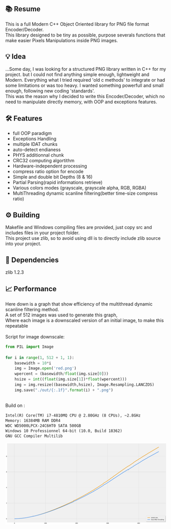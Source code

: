 <h2>📚 Resume</h2>

This is a full Modern C++ Object Oriented library for PNG file format Encoder/Decoder.<br>
This library designed to be tiny as possible, purpose severals functions that make easier Pixels Manipulations inside PNG images.

<h2>💡 Idea</h2>

...Some day, I was looking for a structured PNG library written in C++ for my project. but I could not find anything simple enough, lightweight and Modern. Everything what I tried required 'old c methods' to integrate or had some limitations or was too heavy. I wanted something powerfull and small enough, following new coding 'standards'. <br>This was the reason why I decided to write this Encoder/Decoder, which no need to manipulate directly memory, with OOP and exceptions features. 

<h2>🛠️ Features</h2>

- full OOP paradigm
- Exceptions Handling
- multiple IDAT chunks
- auto-detect endianess
- PHYS additionnal chunk
- CRC32 computing algortithm
- Hardware-independent processing
- compress ratio option for encode 
- Simple and double bit Depths (8 & 16)
- Partial Parsing(rapid informations retrieve)
- Various colors modes (grayscale, grayscale alpha, RGB, RGBA)
- MultiThreading dynamic scanline filtering(better time-size compress ratio)  

<h2>⚙️ Building</h2>
Makefile and Windows compiling files are provided, just copy src and includes files in your project folder.<br>
This project use zlib, so to avoid using dll is to directly include zlib source into your project. 

<h2>🏴󠁶󠁥󠁷󠁿 Dependencies </h2>
zlib 1.2.3 

<h2>📈 Performance</h2>
Here down is a graph that show efficiency of the multithread dynamic scanline filtering method.<br>
A set of 512 images was used to generate this graph,<br>
Where each image is a downscaled version of an initial image, to make this repeatable<br><br>
Script for image downscale:

```python
from PIL import Image

for i in range(1, 512 + 1, 1): 
    basewidth = 10*i
    img = Image.open('red.png')
    wpercent = (basewidth/float(img.size[0]))
    hsize = int((float(img.size[1])*float(wpercent)))
    img = img.resize((basewidth,hsize), Image.Resampling.LANCZOS)
    img.save("./out/{:.1f}".format(i) + ".png")
```
<br>Build on :
```console
Intel(R) Core(TM) i7-4810MQ CPU @ 2.80GHz (8 CPUs), ~2.8GHz
Memory: 16384MB RAM DDR4
WDC WD5000LPCX-24C6HT0 SATA 500GB
Windows 10 Professionnel 64-bit (10.0, Build 18362)
GNU GCC Compiler Multilib
```

<img src="dynamic_filter.svg" alt="Dynamic Scanline Graph">
